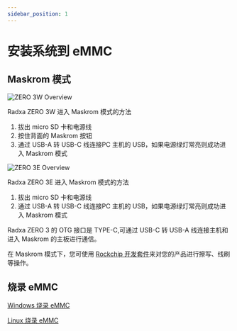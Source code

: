 ```yaml
---
sidebar_position: 1
---
```


# 安装系统到 eMMC

## Maskrom 模式

<Tabs queryString="maskrom">
<TabItem value="ZERO 3W">

![ZERO 3W Overview](/img/zero/zero3w/radxa_zero_3w.webp)

Radxa ZERO 3W 进入 Maskrom 模式的方法

1. 拔出 micro SD 卡和电源线
2. 按住背面的 Maskrom 按钮
3. 通过 USB-A 转 USB-C 线连接PC 主机的 USB，如果电源绿灯常亮则成功进入 Maskrom 模式

</TabItem>
<TabItem value="ZERO 3E">

![ZERO 3E Overview](/img/zero/zero3w/radxa_zero_3e.webp)

Radxa ZERO 3E 进入 Maskrom 模式的方法

1. 拔出 micro SD 卡和电源线
2. 通过 USB-A 转 USB-C 线连接PC 主机的 USB，如果电源绿灯常亮则成功进入 Maskrom 模式

</TabItem>
</Tabs>

Radxa ZERO 3 的 OTG 接口是 TYPE-C,可通过 USB-C 转 USB-A 线连接主机和进入 Maskrom 的主板进行通信。

在 Maskrom 模式下，您可使用 [Rockchip 开发套件](/general-tutorial/rksdk)来对您的产品进行擦写、线刷等操作。

## 烧录 eMMC

[Windows 烧录 eMMC](/general-tutorial/rksdk/rkdevtool.md)

[Linux 烧录 eMMC](/general-tutorial/rksdk/rkdeveloptool.md)
